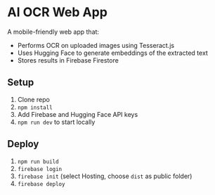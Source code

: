 # AI OCR Web App

A mobile-friendly web app that:
- Performs OCR on uploaded images using Tesseract.js
- Uses Hugging Face to generate embeddings of the extracted text
- Stores results in Firebase Firestore

## Setup

1. Clone repo
2. `npm install`
3. Add Firebase and Hugging Face API keys
4. `npm run dev` to start locally

## Deploy

1. `npm run build`
2. `firebase login`
3. `firebase init` (select Hosting, choose `dist` as public folder)
4. `firebase deploy`
